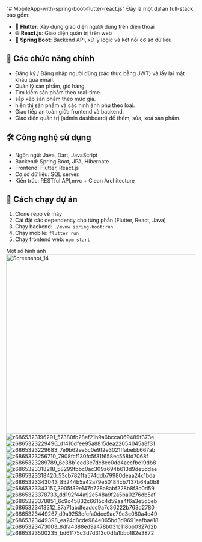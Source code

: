 "# MobileApp-with-spring-boot-flutter-react.js" 
Đây là một dự án full-stack bao gồm:
- 📱 **Flutter**: Xây dựng giao diện người dùng trên điện thoại
- 🌐 **React.js**: Giao diện quản trị trên web
- 🚀 **Spring Boot**: Backend API, xử lý logic và kết nối cơ sở dữ liệu

## 🔧 Các chức năng chính
- Đăng ký / Đăng nhập người dùng (xác thực bằng JWT) và lấy lại mật khẩu qua email.
- Quản lý sản phẩm, giỏ hàng.
- Tìm kiếm sản phẩm theo real-time.
- sắp xếp sản phẩm theo mức giá.
- hiển thị sản phẩm và các hình ảnh phụ theo loại.
- Giao tiếp an toàn giữa frontend và backend.
- Giao diện quản trị (admin dashboard) để thêm, sửa, xoá sản phẩm.

## 🛠️ Công nghệ sử dụng
- Ngôn ngữ: Java, Dart, JavaScript
- Backend: Spring Boot, JPA, Hibernate
- Frontend: Flutter, React.js
- Cơ sở dữ liệu: SQL server.
- Kiến trúc: RESTful API,mvc + Clean Architecture

## 🚀 Cách chạy dự án
1. Clone repo về máy
2. Cài đặt các dependency cho từng phần (Flutter, React, Java)
3. Chạy backend: `./mvnw spring-boot:run`
4. Chạy mobile: `flutter run`
5. Chạy frontend web: `npm start`

Một số hình ảnh
<img width="922" height="479" alt="Screenshot_14" src="https://github.com/user-attachments/assets/e8fc820d-d5b7-49a8-a2c8-b28080a81c9c" />
![z6865323196291_57380fb28af21b9a6bcca069489f373e](https://github.com/user-attachments/assets/a6caa1bf-8af1-4d9b-ae17-42eaf68f7037)
![z6865323229496_d1410dfee95a8815dea22054045a8f31](https://github.com/user-attachments/assets/a895cc09-7ed1-4304-b003-7d8fed554216)
![z6865323229683_7e9b62ee5c0e9f2e3021ffabebb667ab](https://github.com/user-attachments/assets/c2b2e9a0-89b6-4b87-afea-3667c4b74ac5)
![z6865323256710_7908fcf130fc5f31f658ec558fd7068f](https://github.com/user-attachments/assets/a94f104f-c033-4241-8b56-a1e99ab2c1c2)
![z6865323289789_6c38b1eed3e7dc8ec0dd4aecfbe19db8](https://github.com/user-attachments/assets/72e27a21-039f-4e4f-a90b-6223f6ed0c91)
![z6865323318218_58299fbbc0ac309a694b613d9de5ddae](https://github.com/user-attachments/assets/60a9408f-251a-4084-be75-3ae787e1aa19)
![z6865323318420_53cb7821fa574ddb79980deaa24c1bda](https://github.com/user-attachments/assets/ba4ec754-4d3f-4282-8196-f826d462b3d1)
![z6865323343043_85244b5a42a79e50184cb7f37b64a0b8](https://github.com/user-attachments/assets/470d81ff-a380-4c72-83c4-825b63221f37)
![z6865323343157_3905f39e147b728a8abf228b8f3c0d59](https://github.com/user-attachments/assets/7696d834-ba03-4676-a6d2-ada5379bf3f9)
![z6865323378733_dd192f44a92e548a9f2a5ba0276db5af](https://github.com/user-attachments/assets/d3b5b832-be53-4c09-8f41-44568c11fb1e)
![z6865323378851_6c9c45832c6615c4d59aa4f6a3e5d5eb](https://github.com/user-attachments/assets/c3a2474f-aeb6-45b3-b2f9-91b7e557a53c)
![z6865323413312_87a71abdfeadcc9a7c36222b763d2780](https://github.com/user-attachments/assets/0ca2b056-5ed7-4792-a0c7-214327c07f85)
![z6865323449267_d9a9253cfcfa0dce9ae79c3c080a4e49](https://github.com/user-attachments/assets/8a646cf8-8f1a-48ab-916f-36f9167ca803)
![z6865323449398_ea24c8cde984e065bd3d9691eafbae18](https://github.com/user-attachments/assets/52efda87-280f-45df-93ca-9558d8eeb7e4)
![z6865323473003_8dfa4388ed9a478b031c118bb0327d2b](https://github.com/user-attachments/assets/d852bba5-98d7-44d3-843c-b05e38bdddf7)
![z6865323500235_bd61175c3d7d313c0dfa1bbb182e3872](https://github.com/user-attachments/assets/a9279764-4067-40a7-b072-fb5cdc9e530d)

